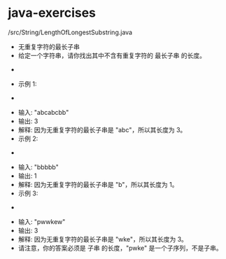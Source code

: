 # java-exercises

/src/String/LengthOfLongestSubstring.java

 * 无重复字符的最长子串
 * 给定一个字符串，请你找出其中不含有重复字符的 最长子串 的长度。
 * <p>
 * 示例 1:
 * <p>
 * 输入: "abcabcbb"
 * 输出: 3
 * 解释: 因为无重复字符的最长子串是 "abc"，所以其长度为 3。
 * 示例 2:
 * <p>
 * 输入: "bbbbb"
 * 输出: 1
 * 解释: 因为无重复字符的最长子串是 "b"，所以其长度为 1。
 * 示例 3:
 * <p>
 * 输入: "pwwkew"
 * 输出: 3
 * 解释: 因为无重复字符的最长子串是 "wke"，所以其长度为 3。
 * 请注意，你的答案必须是 子串 的长度，"pwke" 是一个子序列，不是子串。
